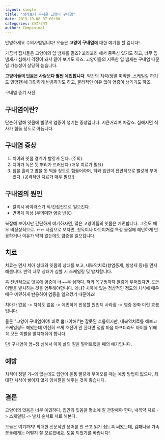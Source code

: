 ```yaml
---
layout: single
title: "생각보다 무서운 고양이 구내염"
date: 2019-10-08 07:00:00
categories: 의료/건강
author: Companimal
---
```


안녕하세요 수의사범입니다! 오늘은 **고양이 구내염**에 대한 얘기를 할 겁니다!

가끔씩 집사들은 고양이의 입 냄새를 맡죠? 꼬리꼬리 해서 중독성 있기도 하고, 너무 입 냄새가 심해서 걱정이 돼서 맡아 보기도 하죠. 고양이들의 지독한 입 냄새는 구내염 때문일 가능성이 상당히 높습니다.

**고양이들의 잇몸은 사람보다 훨씬 예민합니다.** 약간의 치석(정말 미약한..스케일링 하기도 민망한)에 과민하게 반응하기도 하고, 물리적인 이유 없이 염증이 생기기도 하죠.

구내염 중기 사진

## 구내염이란?

단순히 말해 잇몸에 빨갛게 염증이 생기는 증상입니다. 시큰거리며 따갑죠. 심해지면 식사가 힘들 정도로 아픕니다.

## 구내염 증상

1. 치아와 잇몸 경계가 빨갛게 된다. (주의)
2. 치아가 녹은 듯 뿌리가 드러난다 (매우 치료가 필요)
3. 침을 흘리고 밥을 못 먹을 정도로 힘들어하며, 혀와 입안이 전반적으로 빨갛게 부어있다. (공격적인 치료가 매우 필요!)

## 구내염의 원인

- 칼리시 바이러스가 직/간접전으로 일으킨다.
- 면역계 이상 (무의미한 염증 반응)

복잡해 보이지만 간단하게 얘기하자면, 많은 고양이들의 잇몸은 예민합니다. 그것도 매우 비정상적으로. ㅠㅠ 사람으로 보자면, 쇳독이나 아토피처럼 특정 물질에 예민하게 반응하거나 이유가 딱히 없는데도 염증을 일으킵니다.

## 치료

치료는 먼저 치아 상태와 잇몸의 상태를 보고, 내복약치료(항염증제, 항생제 등)를 먼저 해봅니다. 만약 너무 상태가 심할 시 스케일링 및 발치합니다.

혹 전반적으로 잇몸에 염증이 너~~무 심하다. 혀와 목구멍까지 빨갛게 부어있다면, 모든 이빨을 발치하는 것을 염두해야합니다. 왜냐? 치아에 있는 정상적인 정도의 치석에 매우 매우 예민하게 반응하여 염증을 일으켰기 때문이죠!

치아가 없음 -&gt; 치석도 없음 -&gt; 예민하게 반응할 원인체 사라짐 -&gt; 염증 완화 이런 흐름입니다.

물론 "고양이 구내염이야! 바로 뽑내야해!"는 잘못된 흐름이지만, 내복약치료를 해보고 스케일링도 해봤는데 여전히 크게 호전이 안 된다면 정말 마음 아프더라도 아이를 위해 꼭 모든 이빨을 발치해줘야 합니다.

단! 구내염이 엄~청 심해서 아이 삶의 질을 떨어트렸을 때의 얘기입니다.

## 예방

치석이 정말 거~의 없는데도 입안이 온통 빨갛게 부어오를 때는 예방 방법이 없으나, 최대한 치석이 쌓이지 않게 양치질을 해주는 것이 좋습니다.

## 결론

고양이의 잇몸은 너무 예민하다, 입안과 잇몸을 평소에 잘 관찰해야 한다, 내복약 치료 -&gt; 스케일링 -&gt; 발치 순서로 치료 해본다.

오늘은 여기까지! 최대한 전문적인 용어를 안 쓰고 읽기 쉽도록 써봤는데, 컴패니몰 가족분들에게는 어떨지 잘 모르겠네요. 도움 되었기를 바랍니다!
